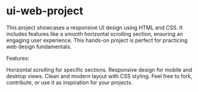 # ui-web-project
This project showcases a responsive UI design using HTML and CSS. It includes features like a smooth horizontal scrolling section, ensuring an engaging user experience. This hands-on project is perfect for practicing web design fundamentals.

Features:

Horizontal scrolling for specific sections.
Responsive design for mobile and desktop views.
Clean and modern layout with CSS styling.
Feel free to fork, contribute, or use it as inspiration for your projects.
